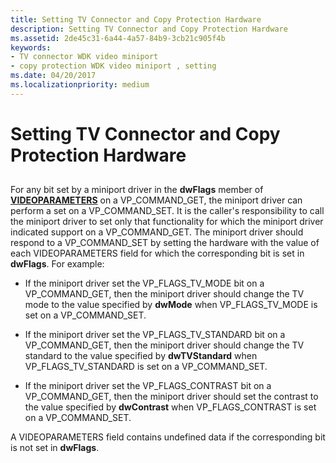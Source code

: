 ```yaml
---
title: Setting TV Connector and Copy Protection Hardware
description: Setting TV Connector and Copy Protection Hardware
ms.assetid: 2de45c31-6a44-4a57-84b9-3cb21c905f4b
keywords:
- TV connector WDK video miniport
- copy protection WDK video miniport , setting
ms.date: 04/20/2017
ms.localizationpriority: medium
---
```


# Setting TV Connector and Copy Protection Hardware


## <span id="ddk_setting_tv_connector_and_copy_protection_hardware_gg"></span><span id="DDK_SETTING_TV_CONNECTOR_AND_COPY_PROTECTION_HARDWARE_GG"></span>


For any bit set by a miniport driver in the **dwFlags** member of [**VIDEOPARAMETERS**](https://docs.microsoft.com/windows/desktop/api/tvout/ns-tvout-_videoparameters) on a VP\_COMMAND\_GET, the miniport driver can perform a set on a VP\_COMMAND\_SET. It is the caller's responsibility to call the miniport driver to set only that functionality for which the miniport driver indicated support on a VP\_COMMAND\_GET. The miniport driver should respond to a VP\_COMMAND\_SET by setting the hardware with the value of each VIDEOPARAMETERS field for which the corresponding bit is set in **dwFlags**. For example:

-   If the miniport driver set the VP\_FLAGS\_TV\_MODE bit on a VP\_COMMAND\_GET, then the miniport driver should change the TV mode to the value specified by **dwMode** when VP\_FLAGS\_TV\_MODE is set on a VP\_COMMAND\_SET.

-   If the miniport driver set the VP\_FLAGS\_TV\_STANDARD bit on a VP\_COMMAND\_GET, then the miniport driver should change the TV standard to the value specified by **dwTVStandard** when VP\_FLAGS\_TV\_STANDARD is set on a VP\_COMMAND\_SET.

-   If the miniport driver set the VP\_FLAGS\_CONTRAST bit on a VP\_COMMAND\_GET, then the miniport driver should set the contrast to the value specified by **dwContrast** when VP\_FLAGS\_CONTRAST is set on a VP\_COMMAND\_SET.

A VIDEOPARAMETERS field contains undefined data if the corresponding bit is not set in **dwFlags**.

 

 





